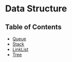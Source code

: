 # Data Structure

## Table of Contents
- [Queue](queue/README.md)
- [Stack](Stack/README.md)
- [LinkList](linklist/README.md)
- [Tree](tree/README.md)